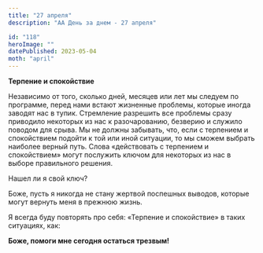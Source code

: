 ```yaml
---
title: "27 апреля"
description: "АА День за днем - 27 апреля"

id: "118"
heroImage: ""
datePublished: 2023-05-04
moth: "april"
---
```


**Терпение и спокойствие**

Независимо от того, сколько дней, месяцев или лет мы следуем по программе,
перед нами встают жизненные проблемы, которые иногда заводят нас в тупик.
Стремление разрешить все проблемы сразу приводило некоторых из нас к
разочарованию, безверию и служило поводом для срыва. Мы не должны забывать,
что, если с терпением и спокойствием подойти к той или иной ситуации, то мы
сможем выбрать наиболее верный путь. Слова «действовать с терпением и
спокойствием» могут послужить ключом для некоторых из нас в выборе правильного
решения.

Нашел ли я свой ключ?

Боже, пусть я никогда не стану жертвой поспешных выводов, которые могут
вернуть меня в прежнюю жизнь.

Я всегда буду повторять про себя: «Терпение и спокойствие» в таких ситуациях,
как:

**Боже, помоги мне сегодня остаться трезвым!**
